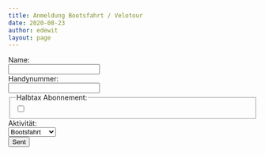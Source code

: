 ```yaml
---
title: Anmeldung Bootsfahrt / Velotour
date: 2020-08-23
author: edewit
layout: page
---
```


<form action="https://formspree.io/xzbjvqdy" method="POST">
  <div>
    <label>
      Name:
    </label>
    <div>
      <input type="text" name="name">
    </div>
  </div>
  <div>
    <label>
      Handynummer:
    </label>
    <div>
      <input type="text" name="handynummer">
    </div>
  </div>
  <div>
    <fieldset>
      <legend>
        Halbtax Abonnement:
      </legend>
      <div>
        <input type="checkbox" name="halbtax" value="ja">
      </div>
    </fieldset>
  </div>
   <div>
    <label>
    	Aktivität:
    </label>
    <div>
    <select name="aktivitaet">
      <option>Bootsfahrt</option>
      <option>Velotour</option>
      <option>Chef du Feu</option>
    </select>
    </div>
  </div>
  <div>
		<div>
  		<input type="submit" value="Sent">
    </div>
	</div>
</form>